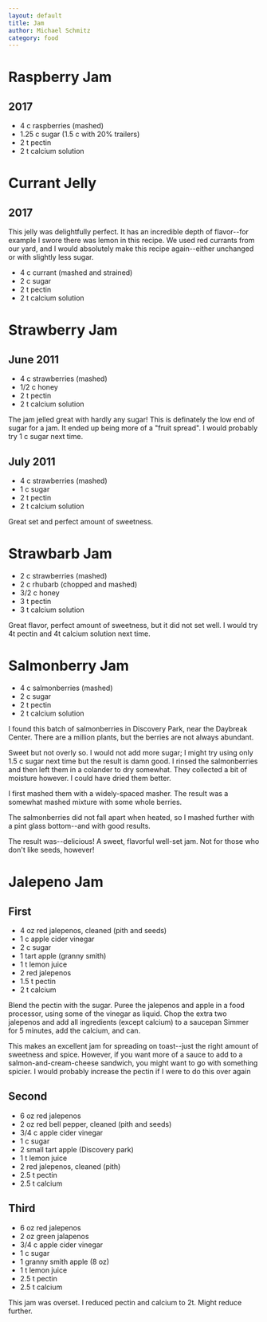 ```yaml
---
layout: default
title: Jam
author: Michael Schmitz
category: food
---
```


Raspberry Jam
==============

2017
----

* 4 c raspberries (mashed)
* 1.25 c sugar (1.5 c with 20% trailers)
* 2 t pectin
* 2 t calcium solution

Currant Jelly
===========

2017
----

This jelly was delightfully perfect.  It has an incredible depth of flavor--for
example I swore there was lemon in this recipe.  We used red currants from our
yard, and I would absolutely make this recipe again--either unchanged or with
slightly less sugar.

* 4 c currant (mashed and strained)
* 2 c sugar
* 2 t pectin
* 2 t calcium solution

Strawberry Jam
==============

June 2011
---------

* 4 c strawberries (mashed)
* 1/2 c honey
* 2 t pectin
* 2 t calcium solution

The jam jelled great with hardly any sugar! This is definately the low end of sugar for a jam. It ended up being more of a "fruit spread". I would probably try 1 c sugar next time.

July 2011
---------

* 4 c strawberries (mashed)
* 1 c sugar
* 2 t pectin
* 2 t calcium solution

Great set and perfect amount of sweetness.

Strawbarb Jam
=============

* 2 c strawberries (mashed)
* 2 c rhubarb (chopped and mashed)
* 3/2 c honey
* 3 t pectin
* 3 t calcium solution

Great flavor, perfect amount of sweetness, but it did not set well. I would try 4t pectin and 4t calcium solution next time.

Salmonberry Jam
===============

* 4 c salmonberries (mashed)
* 2 c sugar
* 2 t pectin
* 2 t calcium solution

I found this batch of salmonberries in Discovery Park, near the Daybreak Center. There are a million plants, but the berries are not always abundant.

Sweet but not overly so. I would not add more sugar; I might try using only 1.5 c sugar next time but the result is damn good. I rinsed the salmonberries and then left them in a colander to dry somewhat. They collected a bit of moisture however. I could have dried them better.

I first mashed them with a widely-spaced masher. The result was a somewhat mashed mixture with some whole berries.

The salmonberries did not fall apart when heated, so I mashed further with a pint glass bottom--and with good results.

The result was--delicious! A sweet, flavorful well-set jam. Not for those who don't like seeds, however!

Jalepeno Jam
============

First
-----

* 4 oz red jalepenos, cleaned (pith and seeds)
* 1 c apple cider vinegar
* 2 c sugar
* 1 tart apple (granny smith)
* 1 t lemon juice
* 2 red jalepenos
* 1.5 t pectin
* 2 t calcium

Blend the pectin with the sugar. Puree the jalepenos and apple in a food processor, using some of the vinegar as liquid. Chop the extra two jalepenos and add all ingredients (except calcium) to a saucepan Simmer for 5 minutes, add the calcium, and can.

This makes an excellent jam for spreading on toast--just the right amount of sweetness and spice. However, if you want more of a sauce to add to a salmon-and-cream-cheese sandwich, you might want to go with something spicier. I would probably increase the pectin if I were to do this over again

Second
------

* 6 oz red jalepenos
* 2 oz red bell pepper, cleaned (pith and seeds)
* 3/4 c apple cider vinegar
* 1 c sugar
* 2 small tart apple (Discovery park)
* 1 t lemon juice
* 2 red jalepenos, cleaned (pith)
* 2.5 t pectin
* 2.5 t calcium

Third
-----

* 6 oz red jalepenos
* 2 oz green jalapenos
* 3/4 c apple cider vinegar
* 1 c sugar
* 1 granny smith apple (8 oz)
* 1 t lemon juice
* 2.5 t pectin
* 2.5 t calcium

This jam was overset. I reduced pectin and calcium to 2t. Might reduce further.
